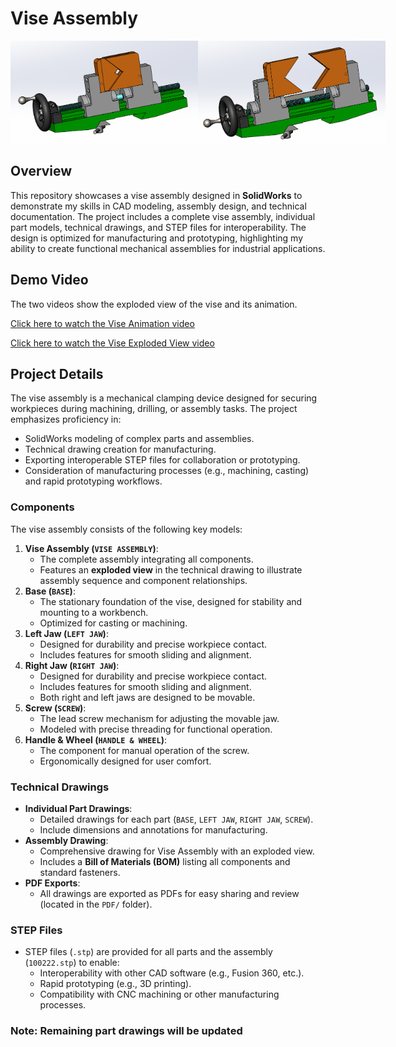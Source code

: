 # Vise Assembly

<div style="display: flex; justify-content: space-around;">
  <img src="./media/vise_assy1.png" alt="Vise Assembly 1" width="300">
  <img src="./media/vise_assy.png" alt="Vise Assembly 2" width="300">
</div>

## Overview

This repository showcases a vise assembly designed in **SolidWorks** to demonstrate my skills in CAD modeling, assembly design, and technical documentation. The project includes a complete vise assembly, individual part models, technical drawings, and STEP files for interoperability. The design is optimized for manufacturing and prototyping, highlighting my ability to create functional mechanical assemblies for industrial applications.

## Demo Video

The two videos show the exploded view of the vise and its animation.

[Click here to watch the Vise Animation video](https://desireloft.github.io/vise/vise_a.html)

[Click here to watch the Vise Exploded View video](https://desireloft.github.io/vise/vise_e.html)

## Project Details

The vise assembly is a mechanical clamping device designed for securing workpieces during machining, drilling, or assembly tasks. The project emphasizes proficiency in:

- SolidWorks modeling of complex parts and assemblies.
- Technical drawing creation for manufacturing.
- Exporting interoperable STEP files for collaboration or prototyping.
- Consideration of manufacturing processes (e.g., machining, casting) and rapid prototyping workflows.

### Components

The vise assembly consists of the following key models:

1. **Vise Assembly (`VISE ASSEMBLY`)**:
   - The complete assembly integrating all components.
   - Features an **exploded view** in the technical drawing to illustrate assembly sequence and component relationships.
2. **Base (`BASE`)**:
   - The stationary foundation of the vise, designed for stability and mounting to a workbench.
   - Optimized for casting or machining.
3. **Left Jaw (`LEFT JAW`)**:
   - Designed for durability and precise workpiece contact.
   - Includes features for smooth sliding and alignment.
4. **Right Jaw (`RIGHT JAW`)**:
   - Designed for durability and precise workpiece contact.
   - Includes features for smooth sliding and alignment.
   - Both right and left jaws are designed to be movable.
5. **Screw (`SCREW`)**:
   - The lead screw mechanism for adjusting the movable jaw.
   - Modeled with precise threading for functional operation.
6. **Handle & Wheel (`HANDLE & WHEEL`)**:
   - The component for manual operation of the screw.
   - Ergonomically designed for user comfort.

### Technical Drawings

- **Individual Part Drawings**:
  - Detailed drawings for each part (`BASE`, `LEFT JAW`, `RIGHT JAW`, `SCREW`).
  - Include dimensions and annotations for manufacturing.
- **Assembly Drawing**:
  - Comprehensive drawing for Vise Assembly with an exploded view.
  - Includes a **Bill of Materials (BOM)** listing all components and standard fasteners.
- **PDF Exports**:
  - All drawings are exported as PDFs for easy sharing and review (located in the `PDF/` folder).

### STEP Files

- STEP files (`.stp`) are provided for all parts and the assembly (`100222.stp`) to enable:
  - Interoperability with other CAD software (e.g., Fusion 360, etc.).
  - Rapid prototyping (e.g., 3D printing).
  - Compatibility with CNC machining or other manufacturing processes.

### Note: Remaining part drawings will be updated
